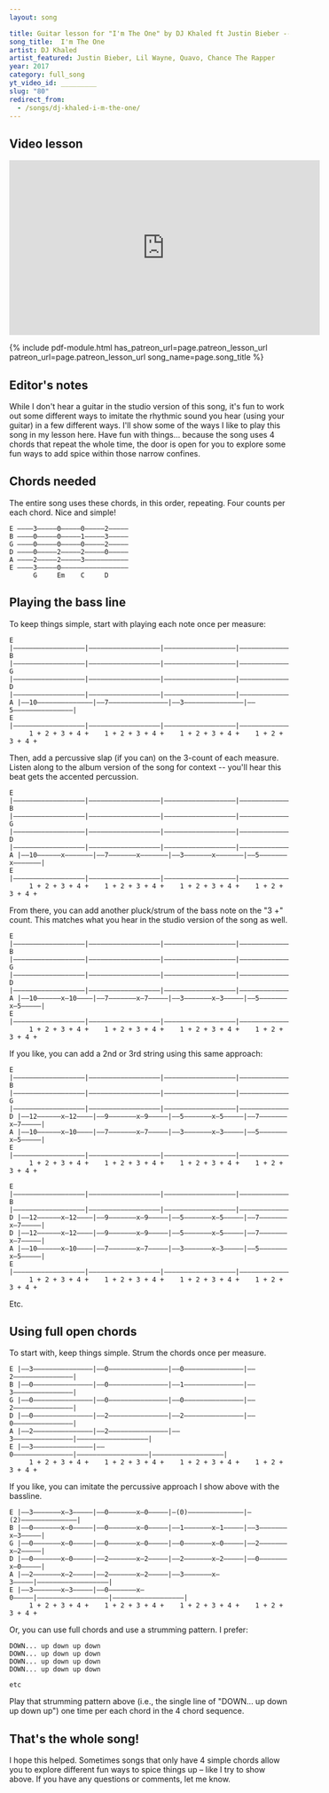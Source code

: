 ```yaml
---
layout: song

title: Guitar lesson for "I'm The One" by DJ Khaled ft Justin Bieber -- playsongnotes.com
song_title:  I'm The One
artist: DJ Khaled
artist_featured: Justin Bieber, Lil Wayne, Quavo, Chance The Rapper
year: 2017
category: full_song
yt_video_id: _________
slug: "80"
redirect_from:
  - /songs/dj-khaled-i-m-the-one/
---
```


## Video lesson

<iframe  width="560" height="315" src="https://www.youtube.com/embed/wXhF6C8AOIE?showinfo=0" frameborder="0" allowfullscreen></iframe>



{% include pdf-module.html has_patreon_url=page.patreon_lesson_url patreon_url=page.patreon_lesson_url song_name=page.song_title %}



## Editor's notes

While I don't hear a guitar in the studio version of this song, it's fun to work out some different ways to imitate the rhythmic sound you hear (using your guitar) in a few different ways. I'll show some of the ways I like to play this song in my lesson here. Have fun with things... because the song uses 4 chords that repeat the whole time, the door is open for you to explore some fun ways to add spice within those narrow confines.

## Chords needed

The entire song uses these chords, in this order, repeating. Four counts per each chord. Nice and simple!

    E ––––3–––––0–––––0–––––2–––––
    B ––––0–––––0–––––1–––––3–––––
    G ––––0–––––0–––––0–––––2–––––
    D ––––0–––––2–––––2–––––0–––––
    A ––––2–––––2–––––3–––––––––––
    E ––––3–––––0–––––––––––––––––
          G     Em    C     D

## Playing the bass line

To keep things simple, start with playing each note once per measure:

    E |––––––––––––––––––|––––––––––––––––––|––––––––––––––––––|––––––––––––––––––|
    B |––––––––––––––––––|––––––––––––––––––|––––––––––––––––––|––––––––––––––––––|
    G |––––––––––––––––––|––––––––––––––––––|––––––––––––––––––|––––––––––––––––––|
    D |––––––––––––––––––|––––––––––––––––––|––––––––––––––––––|––––––––––––––––––|
    A |––10––––––––––––––|––7–––––––––––––––|––3–––––––––––––––|––5–––––––––––––––|
    E |––––––––––––––––––|––––––––––––––––––|––––––––––––––––––|––––––––––––––––––|
         1 + 2 + 3 + 4 +    1 + 2 + 3 + 4 +    1 + 2 + 3 + 4 +    1 + 2 + 3 + 4 +  

Then, add a percussive slap (if you can) on the 3-count of each measure. Listen along to the album version of the song for context -- you'll hear this beat gets the accented percussion.

    E |––––––––––––––––––|––––––––––––––––––|––––––––––––––––––|––––––––––––––––––|
    B |––––––––––––––––––|––––––––––––––––––|––––––––––––––––––|––––––––––––––––––|
    G |––––––––––––––––––|––––––––––––––––––|––––––––––––––––––|––––––––––––––––––|
    D |––––––––––––––––––|––––––––––––––––––|––––––––––––––––––|––––––––––––––––––|
    A |––10––––––x–––––––|––7–––––––x–––––––|––3–––––––x–––––––|––5–––––––x–––––––|
    E |––––––––––––––––––|––––––––––––––––––|––––––––––––––––––|––––––––––––––––––|
         1 + 2 + 3 + 4 +    1 + 2 + 3 + 4 +    1 + 2 + 3 + 4 +    1 + 2 + 3 + 4 +  

From there, you can add another pluck/strum of the bass note on the "3 +" count. This matches what you hear in the studio version of the song as well.

    E |––––––––––––––––––|––––––––––––––––––|––––––––––––––––––|––––––––––––––––––|
    B |––––––––––––––––––|––––––––––––––––––|––––––––––––––––––|––––––––––––––––––|
    G |––––––––––––––––––|––––––––––––––––––|––––––––––––––––––|––––––––––––––––––|
    D |––––––––––––––––––|––––––––––––––––––|––––––––––––––––––|––––––––––––––––––|
    A |––10––––––x–10––––|––7–––––––x–7–––––|––3–––––––x–3–––––|––5–––––––x–5–––––|
    E |––––––––––––––––––|––––––––––––––––––|––––––––––––––––––|––––––––––––––––––|
         1 + 2 + 3 + 4 +    1 + 2 + 3 + 4 +    1 + 2 + 3 + 4 +    1 + 2 + 3 + 4 +  

If you like, you can add a 2nd or 3rd string using this same approach:

    E |––––––––––––––––––|––––––––––––––––––|––––––––––––––––––|––––––––––––––––––|
    B |––––––––––––––––––|––––––––––––––––––|––––––––––––––––––|––––––––––––––––––|
    G |––––––––––––––––––|––––––––––––––––––|––––––––––––––––––|––––––––––––––––––|
    D |––12––––––x–12––––|––9–––––––x–9–––––|––5–––––––x–5–––––|––7–––––––x–7–––––|
    A |––10––––––x–10––––|––7–––––––x–7–––––|––3–––––––x–3–––––|––5–––––––x–5–––––|
    E |––––––––––––––––––|––––––––––––––––––|––––––––––––––––––|––––––––––––––––––|
         1 + 2 + 3 + 4 +    1 + 2 + 3 + 4 +    1 + 2 + 3 + 4 +    1 + 2 + 3 + 4 +  

    E |––––––––––––––––––|––––––––––––––––––|––––––––––––––––––|––––––––––––––––––|
    B |––––––––––––––––––|––––––––––––––––––|––––––––––––––––––|––––––––––––––––––|
    D |––12––––––x–12––––|––9–––––––x–9–––––|––5–––––––x–5–––––|––7–––––––x–7–––––|
    D |––12––––––x–12––––|––9–––––––x–9–––––|––5–––––––x–5–––––|––7–––––––x–7–––––|
    A |––10––––––x–10––––|––7–––––––x–7–––––|––3–––––––x–3–––––|––5–––––––x–5–––––|
    E |––––––––––––––––––|––––––––––––––––––|––––––––––––––––––|––––––––––––––––––|
         1 + 2 + 3 + 4 +    1 + 2 + 3 + 4 +    1 + 2 + 3 + 4 +    1 + 2 + 3 + 4 +  

Etc.

## Using full open chords

To start with, keep things simple. Strum the chords once per measure.

    E |––3–––––––––––––––|––0–––––––––––––––|––0–––––––––––––––|––2–––––––––––––––|
    B |––0–––––––––––––––|––0–––––––––––––––|––1–––––––––––––––|––3–––––––––––––––|
    G |––0–––––––––––––––|––0–––––––––––––––|––0–––––––––––––––|––2–––––––––––––––|
    D |––0–––––––––––––––|––2–––––––––––––––|––2–––––––––––––––|––0–––––––––––––––|
    A |––2–––––––––––––––|––2–––––––––––––––|––3–––––––––––––––|––––––––––––––––––|
    E |––3–––––––––––––––|––0–––––––––––––––|––––––––––––––––––|––––––––––––––––––|
         1 + 2 + 3 + 4 +    1 + 2 + 3 + 4 +    1 + 2 + 3 + 4 +    1 + 2 + 3 + 4 +  

If you like, you can imitate the percussive approach I show above with the bassline.

    E |––3–––––––x–3–––––|––0–––––––x–0–––––|–(0)––––––––––––––|–(2)––––––––––––––|
    B |––0–––––––x–0–––––|––0–––––––x–0–––––|––1–––––––x–1–––––|––3–––––––x–3–––––|
    G |––0–––––––x–0–––––|––0–––––––x–0–––––|––0–––––––x–0–––––|––2–––––––x–2–––––|
    D |––0–––––––x–0–––––|––2–––––––x–2–––––|––2–––––––x–2–––––|––0–––––––x–0–––––|
    A |––2–––––––x–2–––––|––2–––––––x–2–––––|––3–––––––x–3–––––|––––––––––––––––––|
    E |––3–––––––x–3–––––|––0–––––––x–0–––––|––––––––––––––––––|––––––––––––––––––|
         1 + 2 + 3 + 4 +    1 + 2 + 3 + 4 +    1 + 2 + 3 + 4 +    1 + 2 + 3 + 4 +  

Or, you can use full chords and use a strumming pattern. I prefer:

    DOWN... up down up down
    DOWN... up down up down
    DOWN... up down up down
    DOWN... up down up down

    etc

Play that strumming pattern above (i.e., the single line of "DOWN... up down up down up") one time per each chord in the 4 chord sequence.

## That's the whole song!

I hope this helped. Sometimes songs that only have 4 simple chords allow you to explore different fun ways to spice things up – like I try to show above. If you have any questions or comments, let me know.
